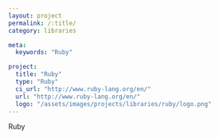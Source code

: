 ```yaml
---
layout: project
permalink: /:title/
category: libraries

meta:
  keywords: "Ruby"

project:
  title: "Ruby"
  type: "Ruby"
  ci_url: "http://www.ruby-lang.org/en/"
  url: "http://www.ruby-lang.org/en/"
  logo: "/assets/images/projects/libraries/ruby/logo.png"
---
```


<p>Ruby</p>
